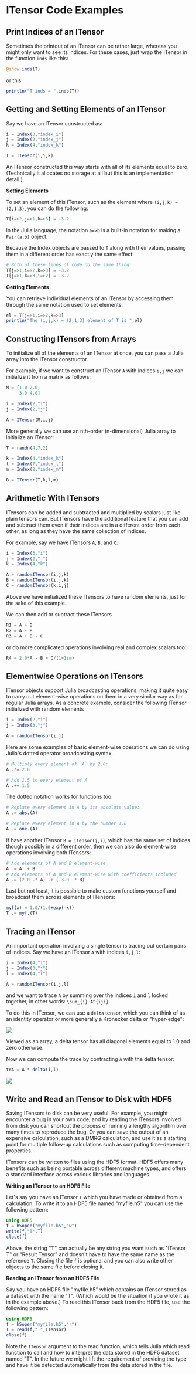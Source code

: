 # ITensor Code Examples


## Print Indices of an ITensor

Sometimes the printout of an ITensor can be rather large, whereas you
might only want to see its indices. For these cases, just wrap the
ITensor in the function `inds` like this:

```julia
@show inds(T)
```

or this

```julia
println("T inds = ",inds(T))
```

## Getting and Setting Elements of an ITensor

Say we have an ITensor constructed as:

```julia
i = Index(3,"index_i")
j = Index(2,"index_j")
k = Index(4,"index_k")

T = ITensor(i,j,k)
```

An ITensor constructed this way starts with all of its elements
equal to zero. (Technically it allocates no storage at all but this is
an implementation detail.)

**Setting Elements**

To set an element of this ITensor, such as the element where `(i,j,k) = (2,1,3)`,
you can do the following:

```julia
T[i=>2,j=>1,k=>3] = -3.2
```

In the Julia language, the notation `a=>b` is a built-in notation for making a `Pair(a,b)`
object.

Because the Index objects are passed to `T` along with their values, passing them in a different order has exactly the same effect:

```julia
# Both of these lines of code do the same thing:
T[j=>1,i=>2,k=>3] = -3.2
T[j=>1,k=>3,i=>2] = -3.2
```

**Getting Elements**

You can retrieve individual elements of an ITensor by accessing them through the same notation used to set elements:

```julia
el = T[j=>1,i=>2,k=>3]
println("The (i,j,k) = (2,1,3) element of T is ",el)
```

## Constructing ITensors from Arrays

To initialize all of the elements of an ITensor at once, you
can pass a Julia array into the ITensor constructor.

For example, if we want to construct an ITensor `A` with indices 
`i,j` we can initialize it from a matrix as follows:

```julia
M = [1.0 2.0;
     3.0 4.0]

i = Index(2,"i")
j = Index(2,"j")

A = ITensor(M,i,j)
```

More generally we can use an nth-order (n-dimensional) Julia array to initialize an ITensor:

```julia
T = randn(4,7,2)

k = Index(4,"index_k")
l = Index(7,"index_l")
m = Index(2,"index_m")

B = ITensor(T,k,l,m)
```

## Arithmetic With ITensors

ITensors can be added and subtracted and multiplied by scalars just like plain tensors can. But ITensors have the additional feature that you can add and subtract them even if their indices are in a different order from each other, as long as they have the same collection of indices.

For example, say we have ITensors `A`, `B`, and `C`:
```julia
i = Index(3,"i")
j = Index(2,"j")
k = Index(4,"k")

A = randomITensor(i,j,k)
B = randomITensor(i,j,k)
C = randomITensor(k,i,j)
```
Above we have initialized these ITensors to have random elements, just for the sake of this example.

We can then add or subtract these ITensors

```julia
R1 = A + B
R2 = A - B
R3 = A + B - C
```

or do more complicated operations involving real and complex scalars too:

```julia
R4 = 2.0*A - B + C/(1+1im)
```

## Elementwise Operations on ITensors

ITensor objects support Julia broadcasting operations, making it quite easy to carry out element-wise operations on them in a very similar way as for regular Julia arrays. As a concrete example, consider the following ITensor initialized with random elements

```julia
i = Index(2,"i")
j = Index(3,"j")

A = randomITensor(i,j)
```

Here are some examples of basic element-wise operations we can do using Julia's dotted operator broadcasting syntax.

```julia
# Multiply every element of `A` by 2.0:
A .*= 2.0
```

```julia
# Add 1.5 to every element of A
A .+= 1.5
```

The dotted notation works for functions too:

```julia
# Replace every element in A by its absolute value:
A .= abs.(A)
```

```julia
# Replace every element in A by the number 1.0
A .= one.(A)
```

If have another ITensor `B = ITensor(j,i)`, which has the same set of indices
though possibly in a different order, then we can also do element-wise operations
involving both ITensors:

```julia
# Add elements of A and B element-wise
A .= A .+ B
# Add elements of A and B element-wise with coefficients included
A .= (2.0 .* A) .+ (-3.0 .* B)
```

Last but not least, it is possible to make custom functions yourself and broadcast them across elements of ITensors:

```julia
myf(x) = 1.0/(1.0+exp(-x))
T .= myf.(T)
```


## Tracing an ITensor

An important operation involving a single tensor is tracing out certain
pairs of indices. Say we have an ITensor `A` with indices `i,j,l`:

```julia
i = Index(4,"i")
j = Index(3,"j")
l = Index(4,"l")

A = randomITensor(i,j,l)
```

and we want to trace `A` by summing over the indices `i` and `l` locked together,
in other words: ``\sum_{i} A^{iji}``.

To do this in ITensor, we can use a `delta` tensor, which you can think of as
an identity operator or more generally a Kronecker delta or "hyper-edge":

![](itensor_trace_figures/delta_itensor.png)

Viewed as an array, a delta tensor has all diagonal elements equal to 1.0 and
zero otherwise.

Now we can compute the trace by contracting `A` with the delta tensor:

```julia
trA = A * delta(i,l)
```

![](itensor_trace_figures/trace_A.png)

## Write and Read an ITensor to Disk with HDF5

Saving ITensors to disk can be very useful. For example, you
might encounter a bug in your own code, and by reading the
ITensors involved from disk you can shortcut the process of
running a lengthy algorithm over many times to reproduce the bug.
Or you can save the output of an expensive calculation, such as
a DMRG calculation, and use it as a starting point for multiple
follow-up calculations such as computing time-dependent properties.

ITensors can be written to files using the HDF5 format. HDF5 offers
many benefits such as being portable across different machine types,
and offers a standard interface across various libraries and languages.

**Writing an ITensor to an HDF5 File**

Let's say you have an ITensor `T` which you have made or obtained
from a calculation. To write it to an HDF5 file named "myfile.h5"
you can use the following pattern:

```julia
using HDF5
f = h5open("myfile.h5","w")
write(f,"T",T)
close(f)
```

Above, the string "T" can actually be any string you want such as "ITensor T"
or "Result Tensor" and doesn't have to have the same name as the reference `T`.
Closing the file `f` is optional and you can also write other objects to the same
file before closing it.

**Reading an ITensor from an HDF5 File**

Say you have an HDF5 file "myfile.h5" which contains an ITensor stored as a dataset with the
name "T". (Which would be the situation if you wrote it as in the example above.)
To read this ITensor back from the HDF5 file, use the following pattern:

```julia
using HDF5
f = h5open("myfile.h5","r")
T = read(f,"T",ITensor)
close(f)
```

Note the `ITensor` argument to the read function, which tells Julia which read function
to call and how to interpret the data stored in the HDF5 dataset named "T". In the
future we might lift the requirement of providing the type and have it be detected
automatically from the data stored in the file.



